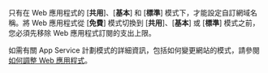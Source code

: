只有在 Web 應用程式的 [**共用**]、[**基本**] 和 [**標準**] 模式下，才能設定自訂網域名稱。將 Web 應用程式從 [**免費**] 模式切換到 [**共用**]、[**基本**] 或 [**標準**] 模式之前，您必須先移除 Web 應用程式訂閱的支出上限。

如需有關 App Service 計劃模式的詳細資訊，包括如何變更網站的模式，請參閱[如何調整 Web 應用程式](../article/app-service-web/web-sites-scale.md)。
<!--HONumber=54-->